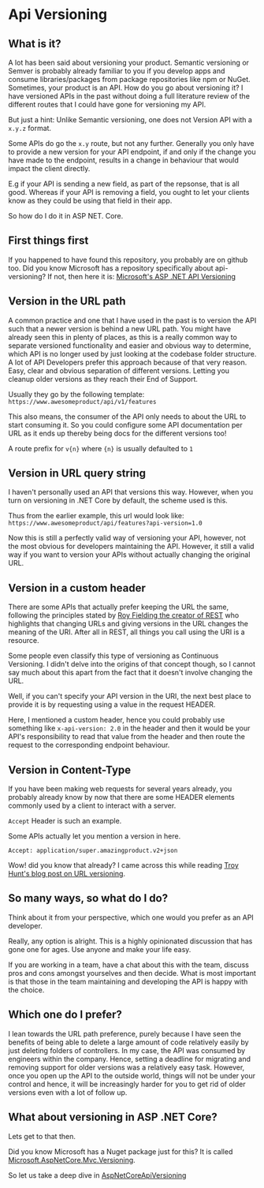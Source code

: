 # Api Versioning

## What is it?

A lot has been said about versioning your product. Semantic versioning or Semver is probably already familiar to you if you develop apps and consume libraries/packages from package repositories like npm or NuGet.
Sometimes, your product is an API. How do you go about versioning it? I have versioned APIs in the past without doing a full literature review of the different routes that I could have gone for versioning my API. 

But just a hint: Unlike Semantic versioning, one does not Version API with a `x.y.z` format. 

Some APIs do go the `x.y` route, but not any further. Generally you only have to provide a new version for your API endpoint, if and only if the change you have made to the endpoint, results in a change in behaviour that would impact the client directly. 

E.g if your API is sending a new field, as part of the repsonse, that is all good. Whereas if your API is removing a field, you ought to let your clients know as they could be using that field in their app. 


So how do I do it in ASP NET. Core. 

## First things first

If you happened to have found this repository, you probably are on github too. Did you know Microsoft has a repository specifically about api-versioning?
If not, then here it is: [Microsoft's ASP .NET API Versioning](https://github.com/microsoft/aspnet-api-versioning)

## Version in the URL path

A common practice and one that I have used in the past is to version the API such that a newer version is behind a new URL path. 
You might have already seen this in plenty of places, as this is a really common way to separate versioned functionality and easier and obvious way to determine, which API is no longer used by just looking at the codebase folder structure. 
A lot of API Developers prefer this approach because of that very reason. Easy, clear and obvious separation of different versions. Letting you cleanup older versions as they reach their End of Support. 

Usually they go by the following template:
`https://www.awesomeproduct/api/v1/features`

This also means, the consumer of the API only needs to about the URL to start consuming it. So you could configure some API documentation per URL as it ends up thereby being docs for the different versions too!

A route prefix for `v{n}` where `{n}` is usually defaulted to `1`

## Version in URL query string

I haven't personally used an API that versions this way. However, when you turn on versioning in .NET Core by default, the scheme used is this. 

Thus from the earlier example, this url would look like:
`https://www.awesomeproduct/api/features?api-version=1.0`

Now this is still a perfectly valid way of versioning your API, however, not the most obvious for developers maintaining the API. However, it still a valid way if you want to version your APIs without actually changing the original URL.

## Version in a custom header

There are some APIs that actually prefer keeping the URL the same, following the principles stated by [Roy Fielding the creator of REST](https://www.ics.uci.edu/~fielding/pubs/dissertation/rest_arch_style.htm) who highlights that changing URLs and giving versions in the URL changes the meaning of the URI. After all in REST, all things you call using the URI is a resource. 

Some people even classify this type of versioning as Continuous Versioning. I didn't delve into the origins of that concept though, so I cannot say much about this apart from the fact that it doesn't involve changing the URL. 

Well, if you can't specify your API version in the URI, the next best place to provide it is by requesting using a value in the request HEADER. 

Here, I mentioned a custom header, hence you could probably use something like `x-api-version: 2.0` in the header and then it would be your API's responsibility to read that value from the header and then route the request to the corresponding endpoint behaviour.

## Version in Content-Type

If you have been making web requests for several years already, you probably already know by now that there are some HEADER elements commonly used by a client to interact with a server. 

`Accept` Header is such an example. 

Some APIs actually let you mention a version in here. 

`Accept: application/super.amazingproduct.v2+json`

Wow! did you know that already? I came across this while reading [Troy Hunt's blog post on URL versioning](https://www.troyhunt.com/your-api-versioning-is-wrong-which-is/).

## So many ways, so what do I do?

Think about it from your perspective, which one would you prefer as an API developer. 

Really, any option is alright. This is a highly opinionated discussion that has gone one  for ages. Use anyone and make your life easy. 

If you are working in a team, have a chat about this with the team, discuss pros and cons amongst yourselves and then decide. What is most important is that those in the team maintaining and developing the API is happy with the choice. 

## Which one do I prefer? 

I lean towards the URL path preference, purely because I have seen the benefits of being able to delete a large amount of code relatively easily by just deleting folders of controllers. In my case, the API was consumed by engineers within the company. Hence, setting a deadline for migrating and removing support for older versions was a relatively easy task. However, once you open up the API to the outside world, things will not be under your control and hence, it will be increasingly harder for you to get rid of older versions even with a lot of follow up. 


## What about versioning in ASP .NET Core?

Lets get to that then. 

Did you know Microsoft has a Nuget package just for this? It is called [Microsoft.AspNetCore.Mvc.Versioning](https://www.nuget.org/packages/Microsoft.AspNetCore.Mvc.Versioning/5.0.0?_src=template).

So let us take a deep dive in [AspNetCoreApiVersioning](./AspNetCoreApiVersioning.md)